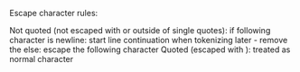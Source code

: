 Escape character <backslash> rules:

Not quoted (not escaped with <backslash> or outside of single quotes):
    if following character is newline:
        start line continuation
        when tokenizing later - remove the <backslash> <newline>
    else:
        escape the following character
Quoted (escaped with <backslash>):
    treated as normal character
